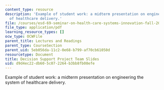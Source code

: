 ```yaml
---
content_type: resource
description: 'Example of student work: a midterm presentation on engineering the system
  of healthcare delivery.'
file: /courses/esd-69-seminar-on-health-care-systems-innovation-fall-2010/d9d4ec22db605c072264b3bb8fb08efe_MITESD_69F10_ds_midterm.pdf
file_type: application/pdf
learning_resource_types: []
ocw_type: OCWFile
parent_title: Lectures and Readings
parent_type: CourseSection
parent_uid: 5eb056da-11c2-0e68-b799-af70cb61050d
resourcetype: Document
title: Decision Support Project Team Slides
uid: d9d4ec22-db60-5c07-2264-b3bb8fb08efe
---
```

Example of student work: a midterm presentation on engineering the system of healthcare delivery.

